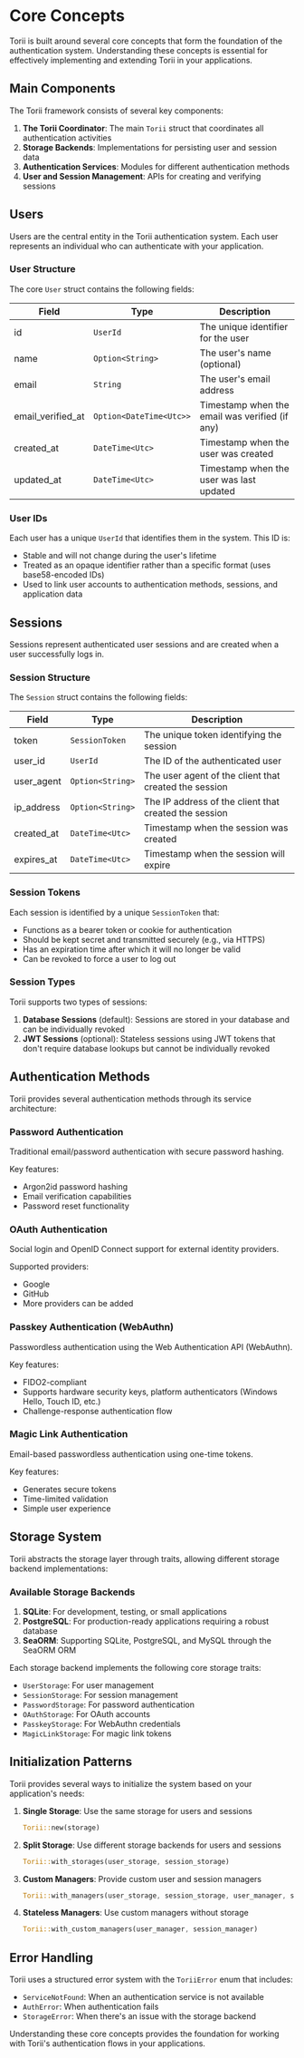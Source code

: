 # Core Concepts

Torii is built around several core concepts that form the foundation of the authentication system. Understanding these concepts is essential for effectively implementing and extending Torii in your applications.

## Main Components

The Torii framework consists of several key components:

1. **The Torii Coordinator**: The main `Torii` struct that coordinates all authentication activities
2. **Storage Backends**: Implementations for persisting user and session data
3. **Authentication Services**: Modules for different authentication methods
4. **User and Session Management**: APIs for creating and verifying sessions

## Users

Users are the central entity in the Torii authentication system. Each user represents an individual who can authenticate with your application.

### User Structure

The core `User` struct contains the following fields:

| Field             | Type                    | Description                                    |
| ----------------- | ----------------------- | ---------------------------------------------- |
| id                | `UserId`                | The unique identifier for the user             |
| name              | `Option<String>`        | The user's name (optional)                     |
| email             | `String`                | The user's email address                       |
| email_verified_at | `Option<DateTime<Utc>>` | Timestamp when the email was verified (if any) |
| created_at        | `DateTime<Utc>`         | Timestamp when the user was created            |
| updated_at        | `DateTime<Utc>`         | Timestamp when the user was last updated       |

### User IDs

Each user has a unique `UserId` that identifies them in the system. This ID is:

- Stable and will not change during the user's lifetime
- Treated as an opaque identifier rather than a specific format (uses base58-encoded IDs)
- Used to link user accounts to authentication methods, sessions, and application data

## Sessions

Sessions represent authenticated user sessions and are created when a user successfully logs in.

### Session Structure

The `Session` struct contains the following fields:

| Field      | Type             | Description                                           |
| ---------- | ---------------- | ----------------------------------------------------- |
| token      | `SessionToken`   | The unique token identifying the session              |
| user_id    | `UserId`         | The ID of the authenticated user                      |
| user_agent | `Option<String>` | The user agent of the client that created the session |
| ip_address | `Option<String>` | The IP address of the client that created the session |
| created_at | `DateTime<Utc>`  | Timestamp when the session was created                |
| expires_at | `DateTime<Utc>`  | Timestamp when the session will expire                |

### Session Tokens

Each session is identified by a unique `SessionToken` that:

- Functions as a bearer token or cookie for authentication
- Should be kept secret and transmitted securely (e.g., via HTTPS)
- Has an expiration time after which it will no longer be valid
- Can be revoked to force a user to log out

### Session Types

Torii supports two types of sessions:

1. **Database Sessions** (default): Sessions are stored in your database and can be individually revoked
2. **JWT Sessions** (optional): Stateless sessions using JWT tokens that don't require database lookups but cannot be individually revoked

## Authentication Methods

Torii provides several authentication methods through its service architecture:

### Password Authentication

Traditional email/password authentication with secure password hashing.

Key features:
- Argon2id password hashing
- Email verification capabilities
- Password reset functionality

### OAuth Authentication

Social login and OpenID Connect support for external identity providers.

Supported providers:
- Google
- GitHub
- More providers can be added

### Passkey Authentication (WebAuthn)

Passwordless authentication using the Web Authentication API (WebAuthn).

Key features:
- FIDO2-compliant
- Supports hardware security keys, platform authenticators (Windows Hello, Touch ID, etc.)
- Challenge-response authentication flow

### Magic Link Authentication

Email-based passwordless authentication using one-time tokens.

Key features:
- Generates secure tokens
- Time-limited validation
- Simple user experience

## Storage System

Torii abstracts the storage layer through traits, allowing different storage backend implementations:

### Available Storage Backends

1. **SQLite**: For development, testing, or small applications
2. **PostgreSQL**: For production-ready applications requiring a robust database
3. **SeaORM**: Supporting SQLite, PostgreSQL, and MySQL through the SeaORM ORM

Each storage backend implements the following core storage traits:
- `UserStorage`: For user management
- `SessionStorage`: For session management
- `PasswordStorage`: For password authentication
- `OAuthStorage`: For OAuth accounts
- `PasskeyStorage`: For WebAuthn credentials
- `MagicLinkStorage`: For magic link tokens

## Initialization Patterns

Torii provides several ways to initialize the system based on your application's needs:

1. **Single Storage**: Use the same storage for users and sessions
   ```rust
   Torii::new(storage)
   ```

2. **Split Storage**: Use different storage backends for users and sessions
   ```rust
   Torii::with_storages(user_storage, session_storage)
   ```

3. **Custom Managers**: Provide custom user and session managers
   ```rust
   Torii::with_managers(user_storage, session_storage, user_manager, session_manager)
   ```

4. **Stateless Managers**: Use custom managers without storage
   ```rust
   Torii::with_custom_managers(user_manager, session_manager)
   ```

## Error Handling

Torii uses a structured error system with the `ToriiError` enum that includes:

- `ServiceNotFound`: When an authentication service is not available
- `AuthError`: When authentication fails
- `StorageError`: When there's an issue with the storage backend

Understanding these core concepts provides the foundation for working with Torii's authentication flows in your applications.
